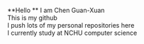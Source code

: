 **Hello  **
I am Chen Guan-Xuan  
This is my github  
I push lots of my personal repositories here  
I currently study at  NCHU computer science  
